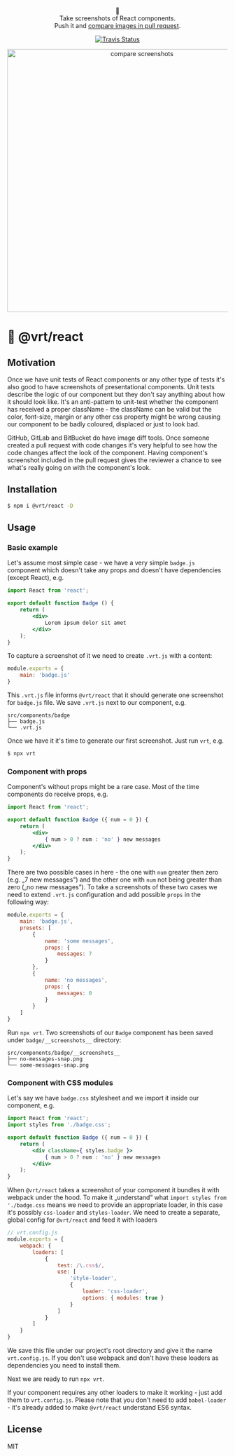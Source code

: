  
<p align="center">
    📸<br>
    Take screenshots of React components.<br>
    Push it and <a href="https://github.com/msn0/vrt-react/pull/1/files?short_path=489ed59#diff-489ed59d18f1b0d9e42b39101ae65623">compare images in pull request</a>.
</p>

<p align="center">
    <a href="https://travis-ci.org/msn0/vrt-react"><img alt="Travis Status" src="https://travis-ci.org/msn0/vrt-react.svg?branch=master"></a>
</p>

<p align="center">
    <img align=center width=600 src="https://pli.io/264TdW.gif" alt="compare screenshots" />
</p>

# 📸 @vrt/react 

## Motivation

Once we have unit tests of React components or any other type of tests it's also good to have screenshots of presentational components. Unit tests describe the logic of our component but they don't say anything about how it should look like. It's an anti-pattern to unit-test whether the component has received a proper className - the className can be valid but the color, font-size, margin or any other css property might be wrong causing our component to be badly coloured, displaced or just to look bad.

GitHub, GitLab and BitBucket do have image diff tools. Once someone created a pull request with code changes it's very helpful to see how the code changes affect the look of the component. Having component's screenshot included in the pull request gives the reviewer a chance to see what's really going on with the component's look.

## Installation

```sh
$ npm i @vrt/react -D
```

## Usage

### Basic example

Let's assume most simple case - we have a very simple `badge.js` component which doesn't take any props and doesn't have dependencies (except React), e.g.

```jsx
import React from 'react';

export default function Badge () {
    return (
        <div>
            Lorem ipsum dolor sit amet
        </div>
    );
}
```

To capture a screenshot of it we need to create `.vrt.js` with a content:

```js
module.exports = {
    main: 'badge.js'
}
```

This `.vrt.js` file informs `@vrt/react` that it should generate one screenshot for `badge.js` file. We save `.vrt.js` next to our component, e.g.

```
src/components/badge
├── badge.js
└── .vrt.js
```

Once we have it it's time to generate our first screenshot. Just run `vrt`, e.g.

```sh
$ npx vrt
```

### Component with props

Component's without props might be a rare case. Most of the time components do receive props, e.g.

```jsx
import React from 'react';

export default function Badge ({ num = 0 }) {
    return (
        <div>
            { num > 0 ? num : 'no' } new messages
        </div>
    );
}
```

There are two possible cases in here - the one with `num` greater then zero (e.g. „7 new messages”) and the other one with `num` not being greater than zero („no new messages”). To take a screenshots of these two cases we need to extend `.vrt.js` configuration and add possible `props` in the following way:

```js
module.exports = {
    main: 'badge.js',
    presets: [
        {
            name: 'some messages',
            props: {
                messages: 7
            }
        },
        {
            name: 'no messages',
            props: {
                messages: 0
            }
        }
    ]
}
```

Run `npx vrt`. Two screenshots of our `Badge` component has been saved under `badge/__screenshots__` directory:

```
src/components/badge/__screenshots__
├── no-messages-snap.png
└── some-messages-snap.png
```

### Component with CSS modules

Let's say we have `badge.css` stylesheet and we import it inside our component, e.g.

```jsx
import React from 'react';
import styles from './badge.css';

export default function Badge ({ num = 0 }) {
    return (
        <div className={ styles.badge }>
            { num > 0 ? num : 'no' } new messages
        </div>
    );
}
```

When `@vrt/react` takes a screenshot of your component it bundles it with webpack under the hood. To make it „understand” what `import styles from './badge.css` means we need to provide an appropriate loader, in this case it's possibly `css-loader` and `styles-loader`. We need to create a separate, global config for `@vrt/react` and feed it with loaders

```js
// vrt.config.js
module.exports = {
    webpack: {
        loaders: [
            {
                test: /\.css$/,
                use: [
                    'style-loader',
                    {
                        loader: 'css-loader',
                        options: { modules: true }
                    }
                ]
            }
        ]
    }
}
```

We save this file under our project's root directory and give it the name `vrt.config.js`. If you don't use webpack and don't have these loaders as dependencies you need to install them.

Next we are ready to run `npx vrt`.

If your component requires any other loaders to make it working - just add them to `vrt.config.js`. Please note that you don't need to add `babel-loader` - it's already added to make `@vrt/react` understand ES6 syntax.

## License

MIT
